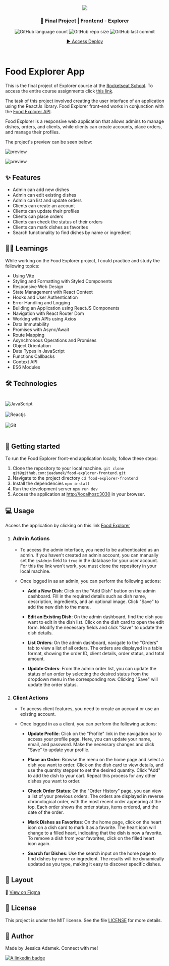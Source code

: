 <div align="center">
   <img src="https://www.rocketseat.com.br/assets/logos/explorer.svg" />
</div>
<h3 align="center">🚀 Final Project | Frontend - Explorer</h3>

<div align="center">
  <img alt="GitHub language count" src="https://img.shields.io/github/languages/count/jeadamek/rocketMovies_backend">

  <img alt="GitHub repo size" src="https://img.shields.io/github/repo-size/jeadamek/rocketMovies_backend">
  
  <img alt="GitHub last commit" src="https://img.shields.io/github/last-commit/jeadamek/rocketMovies_backend?color=%231280BF">

 <a href="#"> ▶️ Access Deploy </a>
</div>  
</br>

# Food Explorer App

This is the final project of Explorer course at the [Rocketseat School](https://www.rocketseat.com.br/). To access the entire course assignments click [this link](https://github.com/jeadamek/explorer-rocketseat). 

The task of this project involved creating the user interface of an application using the ReactJs library. Food Explorer front-end works in conjunction with the [Food Explorer API](https://github.com/jeadamek/food-explorer-api). 

Food Explorer is a responsive web application that allows admins to manage dishes, orders, and clients, while clients can create accounts, place orders, and manage their profiles.

The project's preview can be seen below:<br/>

![preview](#)

![preview](#)


## ✨ Features

- Admin can add new dishes
- Admin can edit existing dishes
- Admin can list and update orders
- Clients can create an account
- Clients can update their profiles
- Clients can place orders
- Clients can check the status of their orders
- Clients can mark dishes as favorites
- Search functionality to find dishes by name or ingredient


## 👩‍💻 Learnings

While working on the Food Explorer project, I could practice and study the following topics:

- Using Vite
- Styling and Formatting with Styled Components
- Responsive Web Design
- State Management with React Context
- Hooks and User Authentication
- Error Handling and Logging
- Building an Application using ReactJS Components
- Navigation with React Router Dom
- Working with APIs using Axios
- Data Immutability
- Promises with Async/Await
- Route Mapping
- Asynchronous Operations and Promises
- Object Orientation
- Data Types in JavaScript
- Functions Callbacks
- Context API
- ES6 Modules

## 🛠️ Technologies

<div style="display: inline_block"><br/>
  <img align="center" alt="JavaScript" src="https://img.shields.io/badge/JavaScript-F7DF1E?style=for-the-badge&logo=javascript&logoColor=black" />  
  </br>
  </br>
  <img align="center" alt="Reactjs" src="https://img.shields.io/badge/-ReactJs-61DAFB?logo=react&logoColor=white&style=for-the-badge" />
  </br>
  </br>
  <img align="center" alt="Git" src="https://img.shields.io/badge/Git-E34F26?style=for-the-badge&logo=git&logoColor=white" />
</div>
</br>



## 🚀 Getting started

To run the Food Explorer front-end application locally, follow these steps:

1. Clone the repository to your local machine.
`git clone git@github.com:jeadamek/food-explorer-frontend.git`
2. Navigate to the project directory `cd food-explorer-frontend`
3. Install the dependencies `npm install`
4. Run the development server `npm run dev`
5. Access the application at [http://localhost:3030](http://localhost:3030) in your browser.
## 💻 Usage
Access the application by clicking on this link [Food Explorer](#)

1. ### Admin Actions

   - To access the admin interface, you need to be authenticated as an admin. If you haven't created an admin account, you can manually set the `isAdmin` field to `true` in the database for your user account. For this the link won't work, you must clone the repository in your local machine.

   - Once logged in as an admin, you can perform the following actions:

     - **Add a New Dish**: Click on the "Add Dish" button on the admin dashboard. Fill in the required details such as dish name, description, ingredients, and an optional image. Click "Save" to add the new dish to the menu.

     - **Edit an Existing Dish**: On the admin dashboard, find the dish you want to edit in the dish list. Click on the dish card to open the edit form. Modify the necessary fields and click "Save" to update the dish details.

     - **List Orders**: On the admin dashboard, navigate to the "Orders" tab to view a list of all orders. The orders are displayed in a table format, showing the order ID, client details, order status, and total amount.

     - **Update Orders**: From the admin order list, you can update the status of an order by selecting the desired status from the dropdown menu in the corresponding row. Clicking "Save" will update the order status.

2. ### Client Actions

   - To access client features, you need to create an account or use an existing account.

   - Once logged in as a client, you can perform the following actions:

     - **Update Profile**: Click on the "Profile" link in the navigation bar to access your profile page. Here, you can update your name, email, and password. Make the necessary changes and click "Save" to update your profile.

     - **Place an Order**: Browse the menu on the home page and select a dish you want to order. Click on the dish card to view details, and use the quantity stepper to set the desired quantity. Click "Add" to add the dish to your cart. Repeat this process for any other dishes you want to order.

     - **Check Order Status**: On the "Order History" page, you can view a list of your previous orders. The orders are displayed in reverse chronological order, with the most recent order appearing at the top. Each order shows the order status, items ordered, and the date of the order.

     - **Mark Dishes as Favorites**: On the home page, click on the heart icon on a dish card to mark it as a favorite. The heart icon will change to a filled heart, indicating that the dish is now a favorite. To remove a dish from your favorites, click on the filled heart icon again.

     - **Search for Dishes**: Use the search input on the home page to find dishes by name or ingredient. The results will be dynamically updated as you type, making it easy to discover specific dishes.


## 🎨 Layout
🔗 [View on Figma](https://www.figma.com/file/c8uPpa1BM4s2WtlmKOl1SV/food-explorer-v2-(Community)?type=design&node-id=201%3A1532&t=UKYfOVTwYGxe2x1j-1)


## 📝 License

This project is under the MIT license. See the file [LICENSE](LICENSE) for more details.


## 🎯 Author

<p>
	Made by Jessica Adamek. Connect with me! 	
</p>
<div>
  <a href="https://www.linkedin.com/in/jessica-adamek/" target="_blank">
    <img src="https://img.shields.io/badge/LinkedIn-0077B5?style=for-the-badge&logo=linkedin&logoColor=white" alt="A linkedin badge">
  </a>  
</div>
